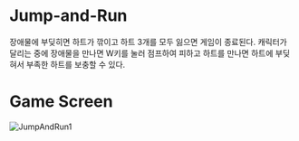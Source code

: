# Jump-and-Run

장애물에 부딪히면 하트가 깎이고 하트 3개를 모두 잃으면 게임이 종료된다.
캐릭터가 달리는 중에 장애물을 만나면 W키를 눌러 점프하여 피하고 하트를 만나면 하트에 부딪혀서 부족한 하트를 보충할 수 있다.

# Game Screen
![JumpAndRun1](https://github.com/Y1K5/Jump-and-Run/assets/86797091/d813899b-e332-4ca3-9585-83ccaccc2fb5)
